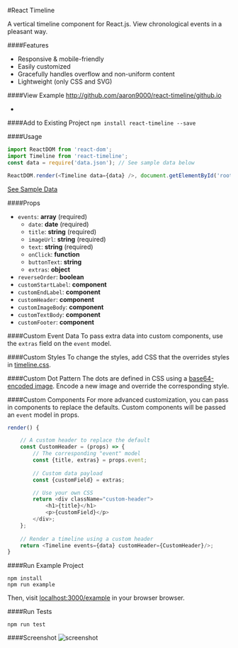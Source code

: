 #React Timeline

A vertical timeline component for React.js. View chronological events in a pleasant way. 


####Features
- Responsive & mobile-friendly
- Easily customized
- Gracefully handles overflow and non-uniform content
- Lightweight (only CSS and SVG)


####View Example 
http://github.com/aaron9000/react-timeline/github.io

-


####Add to Existing Project
`npm install react-timeline --save`


####Usage
```js
import ReactDOM from 'react-dom';
import Timeline from 'react-timeline';
const data = require('data.json'); // See sample data below

ReactDOM.render(<Timeline data={data} />, document.getElementById('root'));
```

[See Sample Data](https://gist.github.com/aaron9000/ca9600c9fc2e8c4b9a503b5789413852)


####Props
- `events`: **array** (required)
	- `date`: **date** (required)
	- `title`: **string** (required)
	- `imageUrl`: **string** (required)
	- `text`: **string** (required)
	- `onClick`: **function**
	- `buttonText`: **string**
	- `extras`: **object**
- `reverseOrder`: **boolean**
- `customStartLabel`: **component**
- `customEndLabel`: **component**
- `customHeader`: **component**
- `customImageBody`: **component**
- `customTextBody`: **component**
- `customFooter`: **component**

####Custom Event Data
To pass extra data into custom components, use the `extras` field on the `event` model.

####Custom Styles
To change the styles, add CSS that the overrides styles in [timeline.css](https://github.com/aaron9000/react-timeline/blob/master/react-timeline/lib/timeline.css). 

####Custom Dot Pattern
The dots are defined in CSS using a [base64-encoded image](https://www.base64-image.de/). Encode a new image and override the corresponding style.

####Custom Components
For more advanced customization, you can pass in components to replace the defaults. Custom components will be passed an `event` model in props.
```js
render() {

	// A custom header to replace the default
    const CustomHeader = (props) => {
    	// The corresponding "event" model
        const {title, extras} = props.event;
        
		// Custom data payload
		const {customField} = extras;

		// Use your own CSS
        return <div className="custom-header">
            <h1>{title}</h1>
            <p>{customField}</p>
        </div>;
    };
   
    // Render a timeline using a custom header
    return <Timeline events={data} customHeader={CustomHeader}/>;
}
```

####Run Example Project
```
npm install
npm run example
```
Then, visit [localhost:3000/example](http://localhost:3000/example) in your browser browser.

####Run Tests
```
npm run test
```

####Screenshot
![screenshot](https://github.com/aaron9000/react-timeline/blob/master/assets/screenshot.png)

